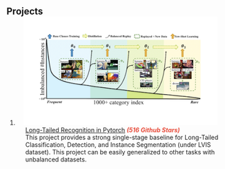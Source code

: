 <h2 id="publications" style="margin: 2px 0px -15px;">Projects</h2>

<div class="publications">
<ol class="bibliography">


<li>
<div class="pub-row">

  <div class="col-sm-3 abbr" style="position: relative;padding-right: 15px;padding-left: 15px;">
    <img src="assets/img/project_lt.png" class="teaser img-fluid z-depth-1">
  </div>

  <div class="col-sm-9" style="position: relative;width: 100%;padding-right: 15px;padding-left: 20px;">
    <div class="title"><a href="https://github.com/KaihuaTang/Long-Tailed-Recognition.pytorch" target="_blank">Long-Tailed Recognition in Pytorch</a> <strong><i style="color:#e74d3c">(516 Github Stars)</i></strong></div>
    <div>This project provides a strong single-stage baseline for Long-Tailed Classification, Detection, and Instance Segmentation (under LVIS dataset). This project can be easily generalized to other tasks with unbalanced datasets.</div>
      <!--
      <strong><i style="color:#e74d3c">Oral Presentation</i></strong>
       -->
  </div>
  
</div>
</li>
  
<br>


</ol>
</div>